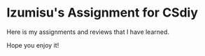 # Izumisu's Assignment for CSdiy

Here is my assignments and reviews that I have learned.

Hope you enjoy it!
